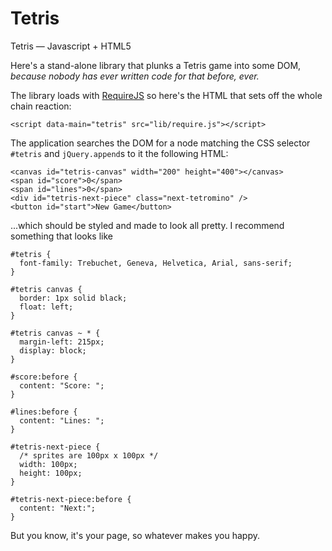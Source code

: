 Tetris
======

Tetris — Javascript + HTML5

Here's a stand-alone library that plunks a Tetris game into some DOM, _because nobody has ever written code for that before, ever._  

The library loads with [RequireJS](http://requirejs.org) so here's the HTML that sets off the whole chain reaction:

    <script data-main="tetris" src="lib/require.js"></script>

The application searches the DOM for a node matching the CSS selector `#tetris` and `jQuery.append`s to it the following HTML:

    <canvas id="tetris-canvas" width="200" height="400"></canvas>
    <span id="score">0</span>
    <span id="lines">0</span>
    <div id="tetris-next-piece" class="next-tetromino" />
    <button id="start">New Game</button>
    
...which should be styled and made to look all pretty. I recommend something that looks like

    #tetris {
      font-family: Trebuchet, Geneva, Helvetica, Arial, sans-serif;
    }
    
    #tetris canvas {
      border: 1px solid black;
      float: left;
    }
    
    #tetris canvas ~ * {
      margin-left: 215px;
      display: block;
    }
      
    #score:before {
      content: "Score: ";
    }
      
    #lines:before {
      content: "Lines: ";
    }
    
    #tetris-next-piece {
      /* sprites are 100px x 100px */
      width: 100px;
      height: 100px;
    }
    
    #tetris-next-piece:before {
      content: "Next:";
    }
    
But you know, it's your page, so whatever makes you happy.
